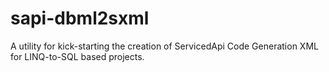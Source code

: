 sapi-dbml2sxml
==============

A utility for kick-starting the creation of ServicedApi Code Generation XML for LINQ-to-SQL based projects.

